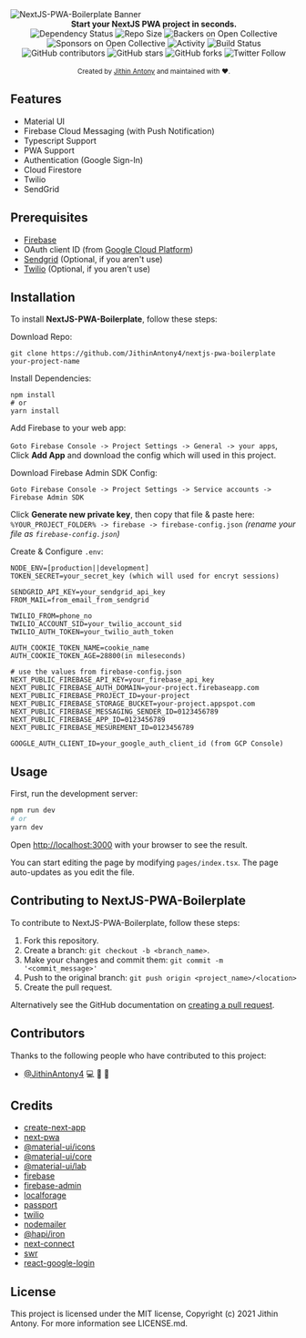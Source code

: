 <img src="https://upload.wikimedia.org/wikipedia/commons/thumb/8/8e/Nextjs-logo.svg/800px-Nextjs-logo.svg.png" alt="NextJS-PWA-Boilerplate Banner" align="center" />

<br />

<div align="center"><strong>Start your NextJS PWA project in seconds.</strong></div>
<div align="center">
  <img src="https://img.shields.io/david/JithinAntony4/nextjs-pwa-boilerplate" alt="Dependency Status">  
  <img src="https://img.shields.io/github/repo-size/JithinAntony4/nextjs-pwa-boilerplate" alt="Repo Size">
  <img src="https://img.shields.io/opencollective/backers/redgoral" alt="Backers on Open Collective">
  <img src="https://img.shields.io/opencollective/sponsors/redgoral" alt="Sponsors on Open Collective">
  <img src="https://img.shields.io/github/commit-activity/m/badges/JithinAntony4/nextjs-pwa-boilerplate" alt="Activity">
  <img src="https://img.shields.io/circleci/project/github/badges/JithinAntony4/nextjs-pwa-boilerplate/master" alt="Build Status">
  <img src="https://img.shields.io/github/contributors/JithinAntony4/nextjs-pwa-boilerplate" alt="GitHub contributors">
  <img src="https://img.shields.io/github/stars/JithinAntony4/nextjs-pwa-boilerplate?style=social" alt="GitHub stars">
  <img src="https://img.shields.io/github/forks/JithinAntony4/nextjs-pwa-boilerplate?style=social" alt="GitHub forks">
  <img src="https://img.shields.io/twitter/follow/jithinantony333?style=social" alt="Twitter Follow">
</div>
<br />

<div align="center">
  <sub>Created by <a href="https://twitter.com/jithinantony333">Jithin Antony</a> and maintained with ❤.</sub>
</div>


## Features
* Material UI
* Firebase Cloud Messaging (with Push Notification)
* Typescript Support
* PWA Support
* Authentication (Google Sign-In)
* Cloud Firestore 
* Twilio
* SendGrid

## Prerequisites
* [Firebase](https://firebase.google.com/)
* OAuth client ID (from [Google Cloud Platform](https://console.cloud.google.com/))
* [Sendgrid](https://sendgrid.com/) (Optional, if you aren't use)
* [Twilio](https://twilio.com/) (Optional, if you aren't use)

## Installation
To install **NextJS-PWA-Boilerplate**, follow these steps:

Download Repo:
``` shell script
git clone https://github.com/JithinAntony4/nextjs-pwa-boilerplate your-project-name
```
Install Dependencies:
``` shell script
npm install
# or
yarn install
```
Add Firebase to your web app:

`Goto Firebase Console -> Project Settings -> General -> your apps`, Click **Add App** 
and download the config which will used in this project.

Download Firebase Admin SDK Config:

`Goto Firebase Console -> Project Settings -> Service accounts -> Firebase Admin SDK`

Click **Generate new private key**, then copy that file & paste here: 
`%YOUR_PROJECT_FOLDER% -> firebase -> firebase-config.json`
*(rename your file as `firebase-config.json`)*

Create & Configure `.env`:
``` dotenv
NODE_ENV=[production||development]
TOKEN_SECRET=your_secret_key (which will used for encryt sessions)

SENDGRID_API_KEY=your_sendgrid_api_key
FROM_MAIL=from_email_from_sendgrid

TWILIO_FROM=phone_no
TWILIO_ACCOUNT_SID=your_twilio_account_sid
TWILIO_AUTH_TOKEN=your_twilio_auth_token

AUTH_COOKIE_TOKEN_NAME=cookie_name
AUTH_COOKIE_TOKEN_AGE=28800(in mileseconds)

# use the values from firebase-config.json
NEXT_PUBLIC_FIREBASE_API_KEY=your_firebase_api_key
NEXT_PUBLIC_FIREBASE_AUTH_DOMAIN=your-project.firebaseapp.com
NEXT_PUBLIC_FIREBASE_PROJECT_ID=your-project
NEXT_PUBLIC_FIREBASE_STORAGE_BUCKET=your-project.appspot.com
NEXT_PUBLIC_FIREBASE_MESSAGING_SENDER_ID=0123456789
NEXT_PUBLIC_FIREBASE_APP_ID=0123456789
NEXT_PUBLIC_FIREBASE_MESUREMENT_ID=0123456789

GOOGLE_AUTH_CLIENT_ID=your_google_auth_client_id (from GCP Console)

```
## Usage

First, run the development server:

```bash
npm run dev
# or
yarn dev
```

Open [http://localhost:3000](http://localhost:3000) with your browser to see the result.

You can start editing the page by modifying `pages/index.tsx`. The page auto-updates as you edit the file.

## Contributing to NextJS-PWA-Boilerplate
To contribute to NextJS-PWA-Boilerplate, follow these steps:

1. Fork this repository.
2. Create a branch: `git checkout -b <branch_name>`.
3. Make your changes and commit them: `git commit -m '<commit_message>'`
4. Push to the original branch: `git push origin <project_name>/<location>`
5. Create the pull request.

Alternatively see the GitHub documentation on [creating a pull request](https://help.github.com/en/github/collaborating-with-issues-and-pull-requests/creating-a-pull-request).
## Contributors

Thanks to the following people who have contributed to this project:

* [@JithinAntony4](https://github.com/JithinAntony4) 💻 📖 🎨

## Credits
* [create-next-app](https://www.npmjs.com/package/create-next-app)
* [next-pwa](https://www.npmjs.com/package/next-pwa)
* [@material-ui/icons](https://www.npmjs.com/package/@material-ui/icons)
* [@material-ui/core](https://www.npmjs.com/package/@material-ui/core)
* [@material-ui/lab](https://www.npmjs.com/package/@material-ui/lab)
* [firebase](https://www.npmjs.com/package/firebase)
* [firebase-admin](https://www.npmjs.com/package/firebase-admin)
* [localforage](https://www.npmjs.com/package/localforage)
* [passport](https://www.npmjs.com/package/passport)
* [twilio](https://www.npmjs.com/package/twilio)
* [nodemailer](https://www.npmjs.com/package/nodemailer)
* [@hapi/iron](https://www.npmjs.com/package/@hapi/iron)
* [next-connect](https://www.npmjs.com/package/next-connect)
* [swr](https://www.npmjs.com/package/swr)
* [react-google-login](https://www.npmjs.com/package/react-google-login)
## License
This project is licensed under the MIT license, Copyright (c) 2021 Jithin Antony. For more information see LICENSE.md.
